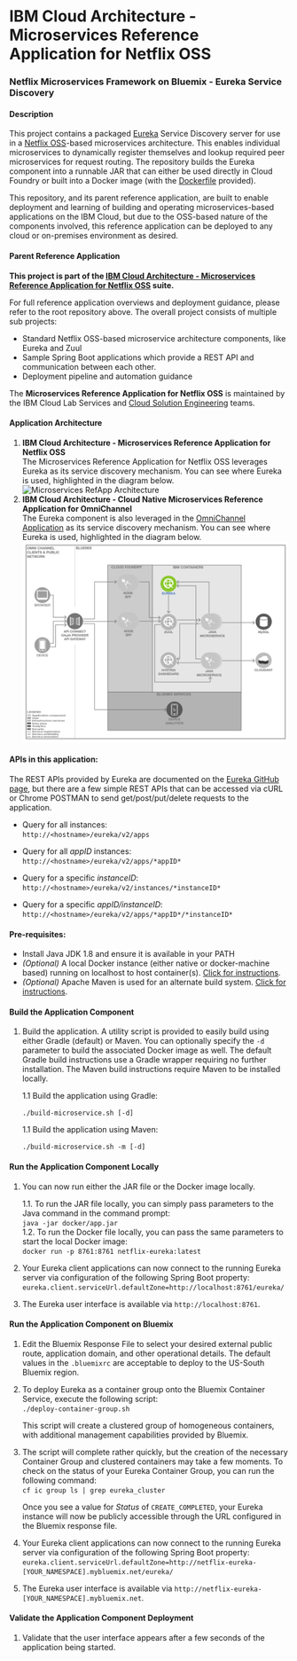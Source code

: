 # IBM Cloud Architecture - Microservices Reference Application for Netflix OSS

### Netflix Microservices Framework on Bluemix - Eureka Service Discovery

#### Description
  This project contains a packaged [Eureka](https://github.com/Netflix/eureka) Service Discovery server for use in a [Netflix OSS](http://netflix.github.io/)-based microservices architecture.  This enables individual microservices to dynamically register themselves and lookup required peer microservices for request routing.  The repository builds the Eureka component into a runnable JAR that can either be used directly in Cloud Foundry or built into a Docker image (with the [Dockerfile](https://github.com/ibm-cloud-architecture/refarch-cloudnative-netflix-eureka/blob/master/docker/Dockerfile) provided).

  This repository, and its parent reference application, are built to enable deployment and learning of building and operating microservices-based applications on the IBM Cloud, but due to the OSS-based nature of the components involved, this reference application can be deployed to any cloud or on-premises environment as desired.

#### Parent Reference Application
  **This project is part of the [IBM Cloud Architecture - Microservices Reference Application for Netflix OSS](https://github.com/ibm-cloud-architecture/refarch-cloudnative-netflix*) suite.**

  For full reference application overviews and deployment guidance, please refer to the root repository above.  The overall project consists of multiple sub projects:

  - Standard Netflix OSS-based microservice architecture components, like Eureka and Zuul
  - Sample Spring Boot applications which provide a REST API and communication between each other.
  - Deployment pipeline and automation guidance

The **Microservices Reference Application for Netflix OSS** is maintained by the IBM Cloud Lab Services and [Cloud Solution Engineering](https://github.com/ibm-cloud-architecture) teams.

#### Application Architecture
1.  **IBM Cloud Architecture - Microservices Reference Application for Netflix OSS**  
    The Microservices Reference Application for Netflix OSS leverages Eureka as its service discovery mechanism.  You can see where Eureka is used, highlighted in the diagram below.  
    ![Microservices RefApp Architecture](static/imgs/netflix-oss-wfd-arch-eureka.png?raw=true)
2.  **IBM Cloud Architecture - Cloud Native Microservices Reference Application for OmniChannel**  
    The Eureka component is also leveraged in the [OmniChannel Application](https://github.com/ibm-cloud-architecture/refarch-cloudnative) as its service discovery mechanism.  You can see where Eureka is used, highlighted in the diagram below.  
    ![OmniChannel Application Architecture](static/imgs/omnichannel-arch-eureka.png?raw=true)


#### APIs in this application:
The REST APIs provided by Eureka are documented on the [Eureka GitHub page](https://github.com/Netflix/eureka/wiki/Eureka-REST-operations), but there are a few simple REST APIs that can be accessed via cURL or Chrome POSTMAN to send get/post/put/delete requests to the application.
- Query for all instances:  
`http://<hostname>/eureka/v2/apps`  

- Query for all *appID* instances:  
`http://<hostname>/eureka/v2/apps/*appID*`  

- Query for a specific *instanceID*:  
`http://<hostname>/eureka/v2/instances/*instanceID*`  

- Query for a specific *appID/instanceID*:  
`http://<hostname>/eureka/v2/apps/*appID*/*instanceID*`  

#### Pre-requisites:
- Install Java JDK 1.8 and ensure it is available in your PATH
- _(Optional)_ A local Docker instance (either native or docker-machine based) running on localhost to host container(s). [Click for instructions](https://docs.docker.com/machine/get-started/).
- _(Optional)_ Apache Maven is used for an alternate build system.  [Click for instructions](https://maven.apache.org/install.html).

#### Build the Application Component
1.  Build the application.  A utility script is provided to easily build using either Gradle (default) or Maven.  You can optionally specify the `-d` parameter to build the associated Docker image as well.  The default Gradle build instructions use a Gradle wrapper requiring no further installation.  The Maven build instructions require Maven to be installed locally.

    1.1 Build the application using Gradle:
      ```
      ./build-microservice.sh [-d]
      ```

    1.1 Build the application using Maven:
      ```
      ./build-microservice.sh -m [-d]
      ```

#### Run the Application Component Locally
1.  You can now run either the JAR file or the Docker image locally.  

    1.1.  To run the JAR file locally, you can simply pass parameters to the Java command in the command prompt:  
        `java -jar docker/app.jar`  
    1.2.  To run the Docker file locally, you can pass the same parameters to start the local Docker image:  
        `docker run -p 8761:8761 netflix-eureka:latest`  

2.  Your Eureka client applications can now connect to the running Eureka server via configuration of the following Spring Boot property:  
        `eureka.client.serviceUrl.defaultZone=http://localhost:8761/eureka/`

3.  The Eureka user interface is available via `http://localhost:8761`.

#### Run the Application Component on Bluemix
1.  Edit the Bluemix Response File to select your desired external public route, application domain, and other operational details.  The default values in the `.bluemixrc` are acceptable to deploy to the US-South Bluemix region.

2.  To deploy Eureka as a container group onto the Bluemix Container Service, execute the following script:  
        `./deploy-container-group.sh`  

    This script will create a clustered group of homogeneous containers, with additional management capabilities provided by Bluemix.

3.  The script will complete rather quickly, but the creation of the necessary Container Group and clustered containers may take a few moments. To check on the status of your Eureka Container Group, you can run the following command:  
        `cf ic group ls | grep eureka_cluster`  

    Once you see a value for *Status* of `CREATE_COMPLETED`, your Eureka instance will now be publicly accessible through the URL configured in the Bluemix response file.  

4.  Your Eureka client applications can now connect to the running Eureka server via configuration of the following Spring Boot property:  
      `eureka.client.serviceUrl.defaultZone=http://netflix-eureka-[YOUR_NAMESPACE].mybluemix.net/eureka/`

5.  The Eureka user interface is available via `http://netflix-eureka-[YOUR_NAMESPACE].mybluemix.net`.

#### Validate the Application Component Deployment
1.  Validate that the user interface appears after a few seconds of the application being started.
